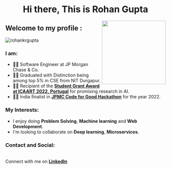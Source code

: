 <!---
rohankrgupta/rohankrgupta is a ✨ special ✨ repository because its `README.md` (this file) appears on your GitHub profile.
You can click the Preview link to take a look at your changes.
--->
<h1 align="center">Hi there, This is Rohan Gupta </h1>

<img align='right' src='https://user-images.githubusercontent.com/5713670/87202985-820dcb80-c2b6-11ea-9f56-7ec461c497c3.gif' width='200"'>

## Welcome to my profile :
<p align="left"> <img src="https://komarev.com/ghpvc/?username=rohankrgupta&label=Profile%20Views" This Month alt="rohankrgupta" /> </p>

<h3 align="left">I am:</h3>

* ✍🏻 Software Engineer at JP Morgan Chase & Co.<br/>
* ✍🏻 Graduated with Distinction being among top 5% in CSE from NIT Durgapur.<br/>
* ✍🏻 Recipient of the __[Student Grant Award at ICAART 2022, Portugal](https://icaart.scitevents.org/)__ for promising research in AI.<br/>
* ✍🏻 India finalist in  __[JPMC Code for Good Hackathon](https://careers.jpmorgan.com/us/en/students/programs/code-for-good)__  for the year 2022.<br/>


<h3 align="left">My Interests: </h3> 

* I enjoy doing __Problem Solving__, __Machine learning__ and __Web Development__. <br/>
* I'm looking to collaborate on __Deep learning__, __Microservices__.<br/>



 <h3 align="left">Contact and Social:</h3>
 
 <br>Connect with me on  __[LinkedIn](https://www.linkedin.com/in/rohankgpt/)__ <br/>
